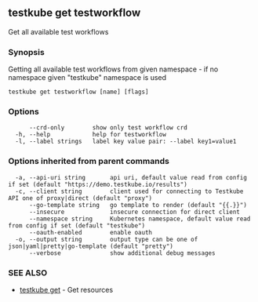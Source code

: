 ## testkube get testworkflow

Get all available test workflows

### Synopsis

Getting all available test workflows from given namespace - if no namespace given "testkube" namespace is used

```
testkube get testworkflow [name] [flags]
```

### Options

```
      --crd-only        show only test workflow crd
  -h, --help            help for testworkflow
  -l, --label strings   label key value pair: --label key1=value1
```

### Options inherited from parent commands

```
  -a, --api-uri string       api uri, default value read from config if set (default "https://demo.testkube.io/results")
  -c, --client string        client used for connecting to Testkube API one of proxy|direct (default "proxy")
      --go-template string   go template to render (default "{{.}}")
      --insecure             insecure connection for direct client
      --namespace string     Kubernetes namespace, default value read from config if set (default "testkube")
      --oauth-enabled        enable oauth
  -o, --output string        output type can be one of json|yaml|pretty|go-template (default "pretty")
      --verbose              show additional debug messages
```

### SEE ALSO

* [testkube get](testkube_get.md)	 - Get resources

